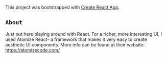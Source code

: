 This project was bootstrapped with [Create React App](https://github.com/facebook/create-react-app).

## `About`
Just out here playing around with React. For a richer, more interesting UI, I used Atomize React- a framework that makes it very easy to create aesthetic UI components. More info can be found at their website: https://atomizecode.com/


